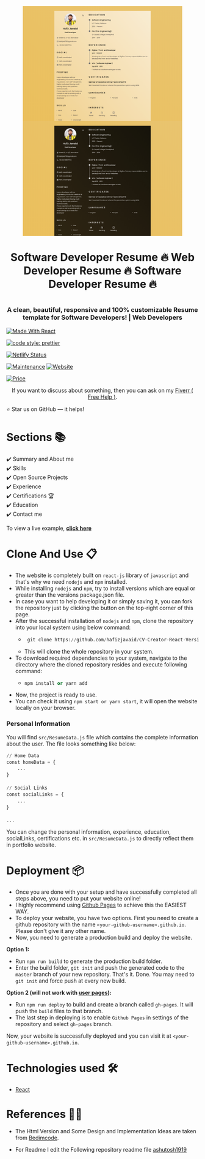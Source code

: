 <p align="center"> 
    <img src="./src/assets/light-demo.png" align="center" height="300"></img>
    <img src="./src/assets/dark-demo.png" align="center" height="300"></img>
</p>

<h1 align="center"> Software Developer Resume 🔥 Web Developer Resume 🔥 Software Developer Resume 🔥<h1> 
<h3 align="center"> A clean, beautiful, responsive and 100% customizable Resume <br /> template for Software Developers! | Web Developers</h3>

<p align="center">
 
  <a href="https://reactjs.org/"><img alt="Made With React" src="https://img.shields.io/badge/made%20with-react-61DAFB?style=flat-square" /></a>
 
  <a href="https://github.com/prettier/prettier"><img alt="code style: prettier" src="https://img.shields.io/badge/code_style-prettier-ff69b4.svg?style=flat-square?style=flat-square" /></a>

<a href="https://app.netlify.com/sites/ashutosh1919portfolio/deploys"><img alt="Netlify Status" src="https://api.netlify.com/api/v1/badges/abf59f82-3251-4040-b24c-949b86691642/deploy-status?style=flat-square" /></a>

<a href="https://github.com/ashutosh1919/masterPortfolio/commits/master"><img alt="Maintenance" src="https://img.shields.io/badge/maintained-yes-green.svg?style=flat-square" /></a>
<a href="http://badges.mit-license.org/"><img alt="Website" src="https://img.shields.io/badge/website-up-yellow?style=flat-square" /></a>

<a href="https://img.shields.io/badge/price-free-ff69b4"><img alt="Price" src="https://img.shields.io/badge/price-free-ff69b4?style=flat-square" /></a>

</p>
<p align="center">If you want to discuss about something, then you can ask on my <a href="https://www.fiverr.com/codeaddictor">Fiverr ( Free Help )</a>.</p>

:star: Star us on GitHub — it helps!

# Sections 📚

✔️ Summary and About me\
✔️ Skills \
✔️ Open Source Projects\
✔️ Experience\
✔️ Certifications 🏆\
✔️ Education\
✔️ Contact me

To view a live example, **[click here](https://cv-creator-react.netlify.app/)**

# Clone And Use 📋

- The website is completely built on `react-js` library of `javascript` and that's why we need `nodejs` and `npm` installed.
- While installing `nodejs` and `npm`, try to install versions which are equal or greater than the versions package.json file.
- In case you want to help developing it or simply saving it, you can fork the repository just by clicking the button on the top-right corner of this page.
- After the successful installation of `nodejs` and `npm`, clone the repository into your local system using below command:
  - ```python
     git clone https://github.com/hafizjavaid/CV-Creator-React-Version
    ```
  - This will clone the whole repository in your system.
- To download required dependencies to your system, navigate to the directory where the cloned repository resides and execute following command:
  - ```python
    npm install or yarn add
    ```
- Now, the project is ready to use.
- You can check it using `npm start or yarn start`, it will open the website locally on your browser.

### Personal Information

You will find `src/ResumeData.js` file which contains the complete information about the user. The file looks something like below:

```python
// Home Data
const homeData = {
    ...
}

// Social Links
const socialLinks = {
    ...
}

...
```

You can change the personal information, experience, education, socialLinks, certifications etc. in `src/ResumeData.js` to directly reflect them in portfolio website.

# Deployment 📦

- Once you are done with your setup and have successfully completed all steps above, you need to put your website online!
- I highly recommend using [Github Pages](https://create-react-app.dev/docs/deployment/#github-pages) to achieve this the EASIEST WAY.
- To deploy your website, you have two options. First you need to create a github repository with the name `<your-github-username>.github.io`. Please don't give it any other name.
- Now, you need to generate a production build and deploy the website.

**Option 1:**

- Run `npm run build` to generate the production build folder.
- Enter the build folder, `git init` and push the generated code to the `master` branch of your new repository. That's it. Done.
  You may need to `git init` and force push at every new build.

**Option 2 (will not work with [user pages](https://docs.github.com/en/github/working-with-github-pages/about-github-pages)):**

- Run `npm run deploy` to build and create a branch called `gh-pages`. It will push the `build` files to that branch.
- The last step in deploying is to enable `Github Pages` in settings of the repository and select `gh-pages` branch.

Now, your website is successfully deployed and you can visit it at `<your-github-username>.github.io`.

# Technologies used 🛠️

- [React](https://reactjs.org/)

# References 👏🏻

- The Html Version and Some Design and Implementation Ideas are taken from [Bedimcode](https://www.youtube.com/channel/UCgkDs77BoEhMIgRUB4MKrtQ).

- For Readme I edit the Following repository readme file [ashutosh1919](https://github.com/ashutosh1919/masterPortfolio#readme)
